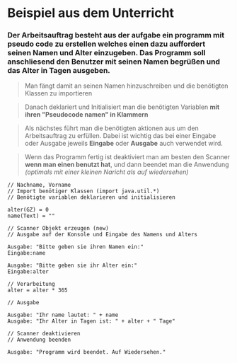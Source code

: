 # Beispiel aus dem Unterricht

### Der Arbeitsauftrag besteht aus der aufgabe ein programm mit pseudo code zu erstellen welches einen dazu auffordert seinen Namen und Alter einzugeben. Das Programm soll anschliesend den Benutzer mit seinen Namen begrüßen und das Alter in Tagen ausgeben.

> Man fängt damit an seinen Namen hinzuschreiben und die benötigten Klassen zu importieren

> Danach deklariert und Initialisiert man die benötigten Variablen **mit ihren "Pseudocode namen" in Klammern**

> Als nächstes führt man die benötigten aktionen aus um den Arbeitsauftrag zu erfüllen. Dabei ist wichtig das bei einer Eingabe oder Ausgabe jeweils **Eingabe** oder **Ausgabe** auch verwendet wird.

> Wenn das Programm fertig ist deaktiviert man am besten den Scanner **wenn man einen benutzt hat**, und dann beendet man die Anwendung *(optimals mit einer kleinen Naricht als auf wiedersehen)*

```
// Nachname, Vorname
// Import benötiger Klassen (import java.util.*)
// Benötigte variablen deklarieren und initialisieren

alter(GZ) = 0
name(Text) = ""

// Scanner Objekt erzeugen (new)
// Ausgabe auf der Konsole und Eingabe des Namens und Alters

Ausgabe: "Bitte geben sie ihren Namen ein:"
Eingabe:name

Ausgabe: "Bitte geben sie ihr Alter ein:"
Eingabe:alter

// Verarbeitung
alter = alter * 365

// Ausgabe

Ausgabe: "Ihr name lautet: " + name
Ausgabe: "Ihr Alter in Tagen ist: " + alter + " Tage"

// Scanner deaktivieren
// Anwendung beenden

Ausgabe: "Programm wird beendet. Auf Wiedersehen." 
```


